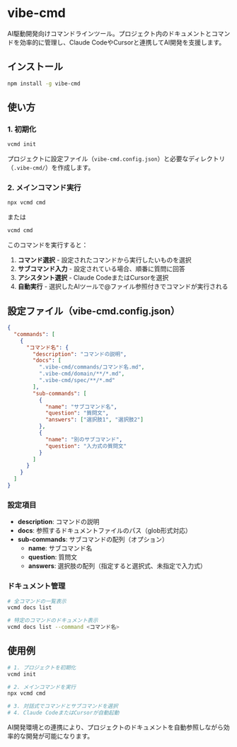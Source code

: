 # vibe-cmd

AI駆動開発向けコマンドラインツール。プロジェクト内のドキュメントとコマンドを効率的に管理し、Claude CodeやCursorと連携してAI開発を支援します。

## インストール

```bash
npm install -g vibe-cmd
```

## 使い方

### 1. 初期化

```bash
vcmd init
```

プロジェクトに設定ファイル（`vibe-cmd.config.json`）と必要なディレクトリ（`.vibe-cmd/`）を作成します。

### 2. メインコマンド実行

```bash
npx vcmd cmd
```

または

```bash
vcmd cmd
```

このコマンドを実行すると：

1. **コマンド選択** - 設定されたコマンドから実行したいものを選択
2. **サブコマンド入力** - 設定されている場合、順番に質問に回答
3. **アシスタント選択** - Claude CodeまたはCursorを選択
4. **自動実行** - 選択したAIツールで@ファイル参照付きでコマンドが実行される

## 設定ファイル（vibe-cmd.config.json）

```json
{
  "commands": [
    {
      "コマンド名": {
        "description": "コマンドの説明",
        "docs": [
          ".vibe-cmd/commands/コマンド名.md",
          ".vibe-cmd/domain/**/*.md",
          ".vibe-cmd/spec/**/*.md"
        ],
        "sub-commands": [
          {
            "name": "サブコマンド名",
            "question": "質問文",
            "answers": ["選択肢1", "選択肢2"]
          },
          {
            "name": "別のサブコマンド",
            "question": "入力式の質問文"
          }
        ]
      }
    }
  ]
}
```

### 設定項目

- **description**: コマンドの説明
- **docs**: 参照するドキュメントファイルのパス（glob形式対応）
- **sub-commands**: サブコマンドの配列（オプション）
  - **name**: サブコマンド名
  - **question**: 質問文
  - **answers**: 選択肢の配列（指定すると選択式、未指定で入力式）

### ドキュメント管理

```bash
# 全コマンドの一覧表示
vcmd docs list

# 特定のコマンドのドキュメント表示
vcmd docs list --command <コマンド名>
```

## 使用例

```bash
# 1. プロジェクトを初期化
vcmd init

# 2. メインコマンドを実行
npx vcmd cmd

# 3. 対話式でコマンドとサブコマンドを選択
# 4. Claude CodeまたはCursorが自動起動
```

AI開発環境との連携により、プロジェクトのドキュメントを自動参照しながら効率的な開発が可能になります。